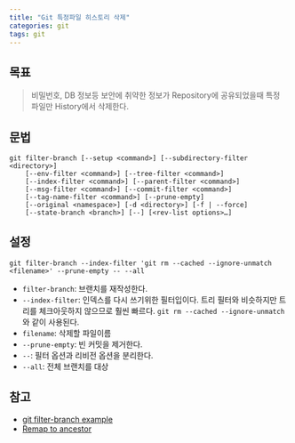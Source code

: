 ```yaml
---
title: "Git 특정파일 히스토리 삭제"
categories: git
tags: git
---
```


## 목표
> 비밀번호, DB 정보등 보안에 취약한 정보가 Repository에 공유되었을때 특정 파일만 History에서 삭제한다.

## 문법
```
git filter-branch [--setup <command>] [--subdirectory-filter <directory>]
	[--env-filter <command>] [--tree-filter <command>]
	[--index-filter <command>] [--parent-filter <command>]
	[--msg-filter <command>] [--commit-filter <command>]
	[--tag-name-filter <command>] [--prune-empty]
	[--original <namespace>] [-d <directory>] [-f | --force]
	[--state-branch <branch>] [--] [<rev-list options>…​]
```

## 설정
```
git filter-branch --index-filter 'git rm --cached --ignore-unmatch <filename>' --prune-empty -- --all
```
- `filter-branch`: 브랜치를 재작성한다.
- `--index-filter`: 인덱스를 다시 쓰기위한 필터입이다. 트리 필터와 비슷하지만 트리를 체크아웃하지 않으므로 훨씬 빠르다. `git rm --cached --ignore-unmatch`와 같이 사용된다.
- `filename`: 삭제할 파일이름
- `--prune-empty`: 빈 커밋을 제거한다.
- `--`: 필터 옵션과 리비전 옵션을 분리한다.
- `--all`: 전체 브랜치를 대상

## 참고
- [git filter-branch example](https://git-scm.com/docs/git-filter-branch#_examples)
- [Remap to ancestor](https://git-scm.com/docs/git-filter-branch#Remap_to_ancestor)